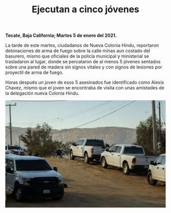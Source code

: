﻿---
layout: blog
title: "Ejecutan a cinco jóvenes"
Date: 2021-01-05
categories: tecate
permalink: /:categories/:title:output_ext
image: /img/cnr/2021-01-05-ejecutan-a-cinco-jovenes.jpg
alt: "Ejecutan a cinco jóvenes"
autor:
---


**Tecate, Baja California; Martes 5 de enero del 2021.** 


La tarde de este martes, ciudadanos de Nueva Colonia Hindu, reportaron detonaciones de arma de fuego sobre la calle minas aun costado del basurero, mismo que oficiales de la policía municipal y ministerial se trasladaron al lugar, donde se percataron de al menos 5 jóvenes sentados sobre una pared de madera sin signos vitales y con signos de lesiones por proyectil de arma de fuego.


Horas después un joven de esos 5 asesinados fue identificado como Alexis Chavez, mismo que el joven se encontraba de visita con unas amistades de la delegación nueva Colonia Hindu.

<div id="carouselExampleSlidesOnly" class="carousel slide" data-ride="carousel">
  <div class="carousel-inner">
    <div class="carousel-item active">
       <img class="d-block w-100" src="/img/cnr/2021-01-05-ejecutan-a-cinco-jovenes.jpg" loading="lazy"  alt="Ejecutan a cinco jóvenes">
    </div>
  </div>
</div>